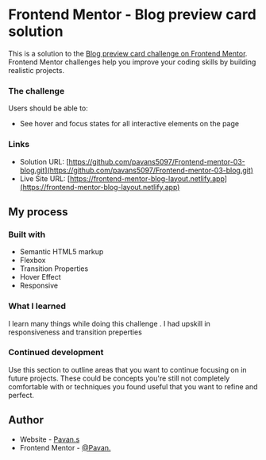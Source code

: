 # Frontend Mentor - Blog preview card solution

This is a solution to the [Blog preview card challenge on Frontend Mentor](https://www.frontendmentor.io/challenges/blog-preview-card-ckPaj01IcS). Frontend Mentor challenges help you improve your coding skills by building realistic projects. 





### The challenge

Users should be able to:

- See hover and focus states for all interactive elements on the page



### Links

- Solution URL: [https://github.com/pavans5097/Frontend-mentor-03-blog.git](https://github.com/pavans5097/Frontend-mentor-03-blog.git)
- Live Site URL: [https://frontend-mentor-blog-layout.netlify.app](https://frontend-mentor-blog-layout.netlify.app)

## My process

### Built with

- Semantic HTML5 markup
- Flexbox
- Transition Properties
- Hover Effect
- Responsive 




### What I learned

I learn many things while doing this challenge . I had upskill in responsiveness and transition preperties


### Continued development

Use this section to outline areas that you want to continue focusing on in future projects. These could be concepts you're still not completely comfortable with or techniques you found useful that you want to refine and perfect.




## Author

- Website - [Pavan.s](https://frontend-mentor-blog-layout.netlify.app/)
- Frontend Mentor - [@Pavan.](https://www.frontendmentor.io/profile/pavans5097)

